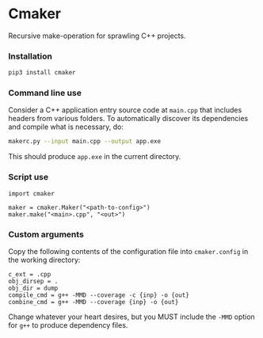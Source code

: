 # Cmaker
Recursive make-operation for sprawling C++ projects.

### Installation

```bash
pip3 install cmaker
```

### Command line use

Consider a C++ application entry source code at `main.cpp` that includes headers from various folders. To automatically discover its dependencies and compile what is necessary, do:

```bash
makerc.py --input main.cpp --output app.exe
```

This should produce `app.exe` in the current directory.

### Script use

```python3
import cmaker

maker = cmaker.Maker("<path-to-config>")
maker.make("<main>.cpp", "<out>")
```

### Custom arguments

Copy the following contents of the configuration file into `cmaker.config` in the working directory:

```config
c_ext = .cpp
obj_dirsep = .
obj_dir = dump
compile_cmd = g++ -MMD --coverage -c {inp} -o {out}
combine_cmd = g++ -MMD --coverage {inp} -o {out}
```

Change whatever your heart desires, but you MUST include the `-MMD` option for `g++` to produce dependency files.
